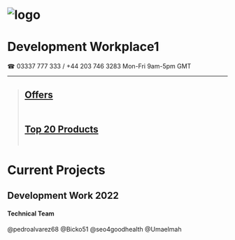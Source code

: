 # ![logo](https://goodhealthnaturally.com/img/logo-1637795175.jpg)<br>
# Development Workplace1<br>
☎ 03337 777 333 / +44 203 746 3283  Mon-Fri 9am-5pm GMT<br><hr>
> ## [Offers](https://goodhealthnaturally.com/223-offers)<br><br>
> ## [Top 20 Products](https://goodhealthnaturally.com/215-top-20-products)<br><br>
# Current Projects
## Development Work 2022
#### Technical Team
@pedroalvarez68
@Bicko51
@seo4goodhealth
@Umaelmah

